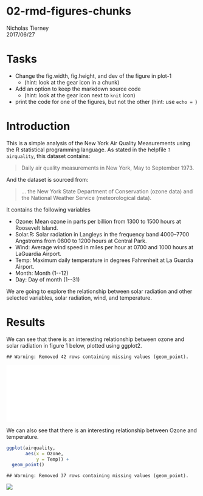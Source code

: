 # 02-rmd-figures-chunks
Nicholas Tierney  
2017/06/27  

# Tasks

- Change the fig.width, fig.height, and dev of the figure in plot-1
  - (hint: look at the gear icon in a chunk)
- Add an option to keep the markdown source code 
  - (hint: look at the gear icon next to `knit` icon)
- print the code for one of the figures, but not the other (hint: use `echo = `)

# Introduction

This is a simple analysis of the New York Air Quality Measurements using the R statistical programming language. As stated in the helpfile `?airquality`, this dataset contains:

> Daily air quality measurements in New York, May to September 1973.

And the dataset is sourced from:

> ... the New York State Department of Conservation (ozone data) and the National Weather Service (meteorological data).

It contains the following variables

- Ozone: Mean ozone in parts per billion from 1300 to 1500 hours at Roosevelt Island.
- Solar.R: Solar radiation in Langleys in the frequency band 4000–7700 Angstroms from 0800 to 1200 hours at Central Park.
- Wind: Average wind speed in miles per hour at 0700 and 1000 hours at LaGuardia Airport.
- Temp: Maximum daily temperature in degrees Fahrenheit at La Guardia Airport.
- Month: Month (1--12)
- Day: Day of month (1--31)

We are going to explore the relationship between solar radiation and other selected variables, solar radiation, wind, and temperature.

# Results

We can see that there is an interesting relationship between ozone and solar radiation in figure 1 below, plotted using ggplot2.



```
## Warning: Removed 42 rows containing missing values (geom_point).
```

![](02-rmd-figures-chunks_files/figure-html/figure-1-1.pdf)<!-- -->

We can also see that there is an interesting relationship between Ozone and temperature.


```r
ggplot(airquality,
       aes(x = Ozone,
           y = Temp)) + 
  geom_point()
```

```
## Warning: Removed 37 rows containing missing values (geom_point).
```

![](02-rmd-figures-chunks_files/figure-html/figure-2-1.png)<!-- -->


